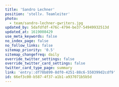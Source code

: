 ```yaml
---
title: 'Sandro Lechner'
position: 'stellv. Teamleiter'
photo:
  - team/sandro-lechner-gwriters.jpg
updated_by: 5dafdfdf-476c-4794-be37-54949932513d
updated_at: 1619008429
use_meta_keywords: false
no_index_page: false
no_follow_links: false
sitemap_priority: '0.5'
sitemap_changefreq: daily
override_twitter_settings: false
override_twitter_card_settings: false
twitter_card_type_page: summary
link: 'entry::df78b899-8df0-4251-88c6-550399d2cdf9'
id: 66ef3c00-b587-4f37-a1b1-a937071b5b5d
---
```

